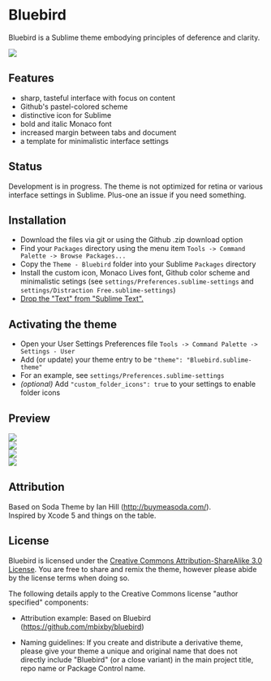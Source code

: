# Bluebird

Bluebird is a Sublime theme embodying principles of deference and clarity.

![](https://raw.github.com/mbixby/bluebird/master/preview/first.png)  

## Features

* sharp, tasteful interface with focus on content
* Github's pastel-colored scheme
* distinctive icon for Sublime
* bold and italic Monaco font
* increased margin between tabs and document
* a template for minimalistic interface settings

## Status

Development is in progress. The theme is not optimized for retina or various interface settings in Sublime. Plus-one an issue if you need something.

## Installation

* Download the files via git or using the Github .zip download option
* Find your `Packages` directory using the menu item  `Tools -> Command Palette -> Browse Packages...`
* Copy the `Theme - Bluebird` folder into your Sublime `Packages` directory
* Install the custom icon, Monaco Lives font, Github color scheme and minimalistic setings (see `settings/Preferences.sublime-settings` and `settings/Distraction Free.sublime-settings`)
* [Drop the "Text" from "Sublime Text".](https://www.youtube.com/watch?v=PEgk2v6KntY)

## Activating the theme

* Open your User Settings Preferences file `Tools -> Command Palette -> Settings - User`
* Add (or update) your theme entry to be `"theme": "Bluebird.sublime-theme"`
* For an example, see `settings/Preferences.sublime-settings`
* *(optional)* Add `"custom_folder_icons": true` to your settings to enable folder icons

## Preview

![](https://raw.github.com/mbixby/bluebird/master/preview/panels.png)  
![](https://raw.github.com/mbixby/bluebird/master/preview/fullscreen.png)  
![](https://raw.github.com/mbixby/bluebird/master/preview/quick-panel.png)  
![](https://raw.github.com/mbixby/bluebird/master/preview/autocompletion.png)  

## Attribution

Based on Soda Theme by Ian Hill (http://buymeasoda.com/).   
Inspired by Xcode 5 and things on the table.

## License

Bluebird is licensed under the [Creative Commons Attribution-ShareAlike 3.0 License](http://creativecommons.org/licenses/by-sa/3.0/). You are free to share and remix the theme, however please abide by the license terms when doing so. 

The following details apply to the Creative Commons license "author specified" components:

* Attribution example: Based on Bluebird (https://github.com/mbixby/bluebird)

* Naming guidelines: If you create and distribute a derivative theme, please give your theme a unique and original name that does not directly include "Bluebird" (or a close variant) in the main project title, repo name or Package Control name.
